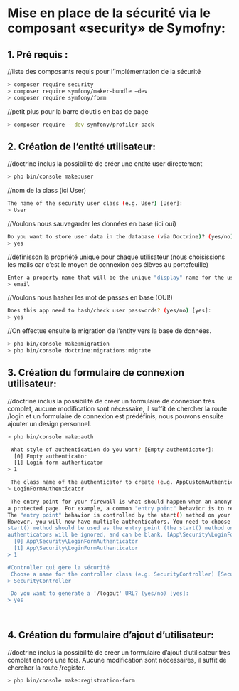 # Mise en place de la sécurité via le composant «security» de Symofny:

## 1. Pré requis :
//liste des composants requis pour l’implémentation de la sécurité
```bash
> composer require security
> composer require symfony/maker-bundle –dev
> composer require symfony/form
```

//petit plus pour la barre d’outils en bas de page
```bash
> composer require --dev symfony/profiler-pack
```

## 2. Création de l’entité utilisateur:

//doctrine inclus la possibilité de créer une entité user directement
```bash
> php bin/console make:user
```

//nom de la class (ici User)
```bash
The name of the security user class (e.g. User) [User]:
> User
```

//Voulons nous sauvegarder les données en base (ici oui)
```bash
Do you want to store user data in the database (via Doctrine)? (yes/no) [yes]:
> yes
```

//définisson la propriété unique pour chaque utilisateur (nous choisissions les mails car c’est le moyen de connexion des élèves au portefeuille)
```bash
Enter a property name that will be the unique "display" name for the user (e.g. email, username, uuid [email]
> email
```

//Voulons nous hasher les mot de passes en base (OUI!)
```bash
Does this app need to hash/check user passwords? (yes/no) [yes]:
> yes
```

//On effectue ensuite la migration de l’entity vers la base de données.
```bash
> php bin/console make:migration
> php bin/console doctrine:migrations:migrate
```

## 3. Création du formulaire de connexion utilisateur:
//doctrine inclus la possibilité de créer un formulaire de connexion très complet, aucune modification sont nécessaire, il suffit de chercher la route /login et un formulaire de connexion est prédéfinis, nous pouvons ensuite ajouter un design personnel.
```bash
> php bin/console make:auth

 What style of authentication do you want? [Empty authenticator]:
  [0] Empty authenticator
  [1] Login form authenticator
> 1

 The class name of the authenticator to create (e.g. AppCustomAuthenticator):
> LoginFormAuthenticator

 The entry point for your firewall is what should happen when an anonymous user tries to access
a protected page. For example, a common "entry point" behavior is to redirect to the login page.
The "entry point" behavior is controlled by the start() method on your authenticator.
However, you will now have multiple authenticators. You need to choose which authenticator's
start() method should be used as the entry point (the start() method on all other
authenticators will be ignored, and can be blank. [App\Security\LoginFormAuthenticator]:
  [0] App\Security\LoginFormAuthenticator
  [1] App\Security\LoginFormAuthenticator
> 1

#Controller qui gère la sécurité
 Choose a name for the controller class (e.g. SecurityController) [SecurityController]:
> SecurityController

 Do you want to generate a '/logout' URL? (yes/no) [yes]:
> yes

  
```
## 4. Création du formulaire d’ajout d’utilisateur:
//doctrine inclus la possibilité de créer un formulaire d’ajout d’utilisateur très complet encore une fois. Aucune modification sont nécessaires, il suffit de chercher la route /register.
```bash
> php bin/console make:registration-form
 ```


